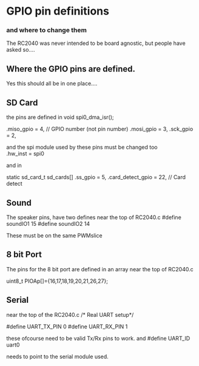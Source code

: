 # GPIO pin definitions 
### and where to change them 

The RC2040 was never intended to be board agnostic, but people have asked so....

## Where the GPIO pins are defined. 
Yes this should all be in one place....

## SD Card
the pins are defined in
void spi0_dma_isr();

  .miso_gpio = 4, // GPIO number (not pin number)
  .mosi_gpio = 3,
  .sck_gpio = 2,
  
and the spi module used by these pins must be changed too  
  .hw_inst = spi0
  
and in 

static sd_card_t sd_cards[]
  .ss_gpio = 5,
  .card_detect_gpio = 22,   // Card detect



## Sound
The speaker pins, have two defines near the top of RC2040.c 
#define soundIO1 15
#define soundIO2 14

These must be on the same PWMslice

## 8 bit Port
The pins for the 8 bit port are defined in an array near the top of RC2040.c

uint8_t PIOAp[]={16,17,18,19,20,21,26,27};

## Serial
near the top of the RC2040.c
/* Real UART setup*/

#define UART_TX_PIN 0
#define UART_RX_PIN 1

these ofcourse need to be valid Tx/Rx pins to work. and 
#define UART_ID uart0

needs to point to the serial module used.

